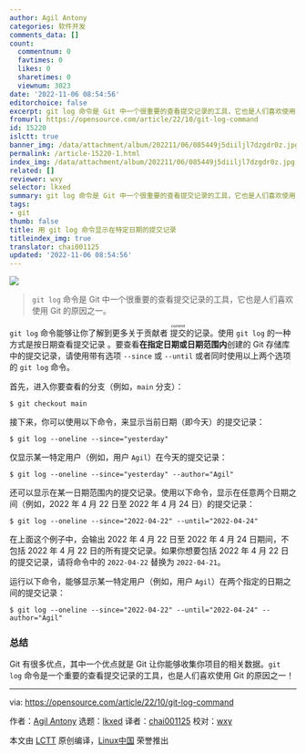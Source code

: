 ```yaml
---
author: Agil Antony
categories: 软件开发
comments_data: []
count:
  commentnum: 0
  favtimes: 0
  likes: 0
  sharetimes: 0
  viewnum: 3023
date: '2022-11-06 08:54:56'
editorchoice: false
excerpt: git log 命令是 Git 中一个很重要的查看提交记录的工具，它也是人们喜欢使用 Git 的原因之一。
fromurl: https://opensource.com/article/22/10/git-log-command
id: 15220
islctt: true
banner_img: /data/attachment/album/202211/06/085449j5diiljl7dzgdr0z.jpg
permalink: /article-15220-1.html
index_img: /data/attachment/album/202211/06/085449j5diiljl7dzgdr0z.jpg.thumb.jpg
related: []
reviewer: wxy
selector: lkxed
summary: git log 命令是 Git 中一个很重要的查看提交记录的工具，它也是人们喜欢使用 Git 的原因之一。
tags:
- git
thumb: false
title: 用 git log 命令显示在特定日期的提交记录
titleindex_img: true
translator: chai001125
updated: '2022-11-06 08:54:56'
---
```


![](/data/attachment/album/202211/06/085449j5diiljl7dzgdr0z.jpg)



> 
> `git log` 命令是 Git 中一个很重要的查看提交记录的工具，它也是人们喜欢使用 Git 的原因之一。
> 
> 
> 


`git log` 命令能够让你了解到更多关于贡献者 <ruby> 提交 <rt>  commit </rt></ruby> 的记录。使用 `git log` 的一种方式是按日期查看提交记录 。要查看**在指定日期或日期范围内**创建的 Git 存储库中的提交记录，请使用带有选项 `--since` 或 `--until` 或者同时使用以上两个选项的 `git log` 命令。


首先，进入你要查看的分支（例如，`main` 分支）：



```
$ git checkout main

```

接下来，你可以使用以下命令，来显示当前日期（即今天）的提交记录：



```
$ git log --oneline --since="yesterday"

```

仅显示某一特定用户（例如，用户 `Agil`）在今天的提交记录：



```
$ git log --oneline --since="yesterday" --author="Agil"

```

还可以显示在某一日期范围内的提交记录。使用以下命令，显示在任意两个日期之间（例如，2022 年 4 月 22 日至 2022 年 4 月 24 日）的提交记录：



```
$ git log --oneline --since="2022-04-22" --until="2022-04-24"

```

在上面这个例子中，会输出 2022 年 4 月 22 日至 2022 年 4 月 24 日期间，不包括 2022 年 4 月 22 日的所有提交记录。如果你想要包括 2022 年 4 月 22 日的提交记录，请将命令中的 `2022-04-22` 替换为 `2022-04-21`。


运行以下命令，能够显示某一特定用户（例如，用户 `Agil`）在两个指定的日期之间的提交记录：



```
$ git log --oneline --since="2022-04-22" --until="2022-04-24" --author="Agil"

```

### 总结


Git 有很多优点，其中一个优点就是 Git 让你能够收集你项目的相关数据。`git log` 命令是一个重要的查看提交记录的工具，也是人们喜欢使用 Git 的原因之一！




---


via: <https://opensource.com/article/22/10/git-log-command>


作者：[Agil Antony](https://opensource.com/users/agantony) 选题：[lkxed](https://github.com/lkxed) 译者：[chai001125](https://github.com/chai001125) 校对：[wxy](https://github.com/wxy)


本文由 [LCTT](https://github.com/LCTT/TranslateProject) 原创编译，[Linux中国](https://linux.cn/) 荣誉推出